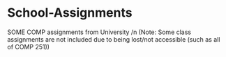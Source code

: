 # School-Assignments
SOME COMP assignments from University /n
(Note: Some class assignments are not included due to being lost/not accessible (such as all of COMP 251))
